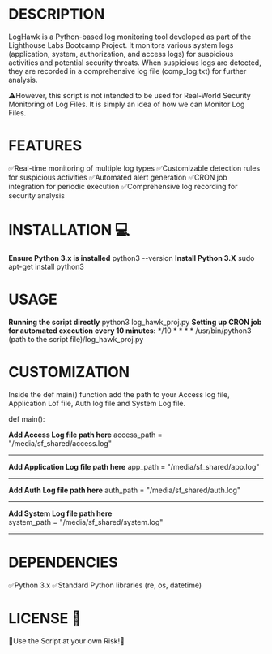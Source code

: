 # DESCRIPTION
LogHawk is a Python-based log monitoring tool developed as part of the Lighthouse Labs Bootcamp Project. It  monitors various system logs (application, system, authorization, and access logs) for suspicious activities and potential security threats. When suspicious logs are detected, they are recorded in a comprehensive log file (comp_log.txt) for further analysis.

⚠️However, this script is not intended to be used for Real-World Security Monitoring of Log Files. It is simply an idea of how we can Monitor Log Files. 



# FEATURES
✅Real-time monitoring of multiple log types
✅Customizable detection rules for suspicious activities
✅Automated alert generation
✅CRON job integration for periodic execution
✅Comprehensive log recording for security analysis



# INSTALLATION 💻

**Ensure Python 3.x is installed**
python3 --version
**Install Python 3.X**
sudo apt-get install python3



# USAGE

**Running the script directly**
python3 log_hawk_proj.py
**Setting up CRON job for automated execution every 10 minutes:**
*/10 * * * * /usr/bin/python3 (path to the script file)/log_hawk_proj.py



# CUSTOMIZATION
Inside the def main() function add the path to your Access log file, Application Lof file, Auth log file and System Log file.

def main():

**Add Access Log file path here** 
    access_path = "/media/sf_shared/access.log"
******************************************************
**Add Application Log file path here**
    app_path = "/media/sf_shared/app.log"
******************************************************
**Add Auth Log file path here**
    auth_path = "/media/sf_shared/auth.log"
******************************************************
**Add System Log file path here**    
    system_path = "/media/sf_shared/system.log"
******************************************************



# DEPENDENCIES

✅Python 3.x
✅Standard Python libraries (re, os, datetime)



# LICENSE 📝
🛑Use the Script at your own Risk!🛑 

